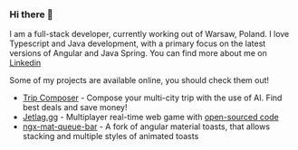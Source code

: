 ### Hi there 👋

I am a full-stack developer, currently working out of Warsaw, Poland. I love Typescript and Java development, with a primary focus on the latest versions of Angular and Java Spring.
You can find more about me on [Linkedin](https://www.linkedin.com/in/marcin-dziechciaruk/)

Some of my projects are available online, you should check them out!

- [Trip Composer](https://trip-composer.com/) - Compose your multi-city trip with the use of AI. Find best deals and save money!
- [Jetlag.gg](https://jetlag.gg/) - Multiplayer real-time web game with [open-sourced code](https://github.com/marcindz88/jetlag.gg)
- [ngx-mat-queue-bar](https://github.com/marcindz88/ngx-mat-queue-bar) - A fork of angular material toasts, that allows stacking and multiple styles of animated toasts 
